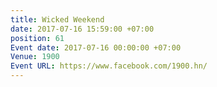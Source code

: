 ```yaml
---
title: Wicked Weekend
date: 2017-07-16 15:59:00 +07:00
position: 61
Event date: 2017-07-16 00:00:00 +07:00
Venue: 1900
Event URL: https://www.facebook.com/1900.hn/
---
```


